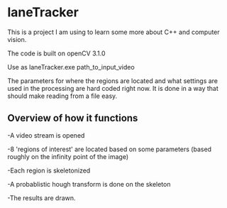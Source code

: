# laneTracker
This is a project I am using to learn some more about C++ and computer vision.

The code is built on openCV 3.1.0

Use as laneTracker.exe path_to_input_video

The parameters for where the regions are located and what settings are used in the processing are hard coded right now. It is done in a way that should make reading from a file easy.

## Overview of how it functions
-A video stream is opened

-8 'regions of interest' are located based on some parameters (based roughly on the infinity point of the image)

-Each region is skeletonized

-A probablistic hough transform is done on the skeleton

-The results are drawn.




